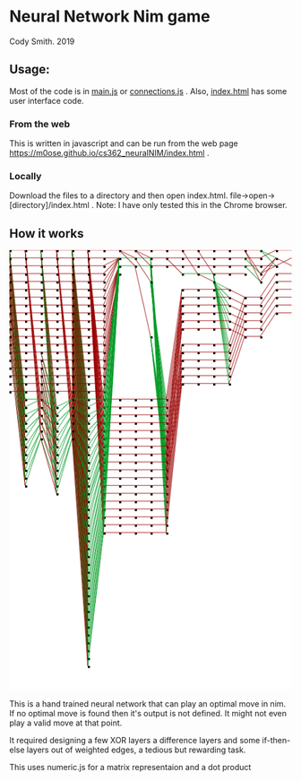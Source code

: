 # Neural Network Nim game

Cody Smith. 2019

## Usage:
Most of the code is in [main.js](./main.js) or [connections.js](./connection.js) . Also, [index.html](./index.html) has some user interface code.
### From the web
This is written in javascript and can be run from the web page https://m0ose.github.io/cs362_neuralNIM/index.html .
### Locally
Download the files to a directory and then open index.html. file->open->[directory]/index.html . Note: I have only tested this in the Chrome browser.

## How it works
![nim network](./Photos/nim_net2.png)

This is a hand trained neural network that can play an optimal move in nim. If no optimal move is found then it's output is not defined. It might not even play a valid move at that point. 

It required designing a few XOR layers a difference layers and some if-then-else layers out of weighted edges, a tedious but rewarding task.

This uses numeric.js for a matrix representaion and a dot product



